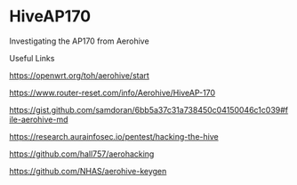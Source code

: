 # HiveAP170
Investigating the AP170 from Aerohive

Useful Links

https://openwrt.org/toh/aerohive/start

https://www.router-reset.com/info/Aerohive/HiveAP-170

https://gist.github.com/samdoran/6bb5a37c31a738450c04150046c1c039#file-aerohive-md

https://research.aurainfosec.io/pentest/hacking-the-hive

https://github.com/hall757/aerohacking

https://github.com/NHAS/aerohive-keygen
